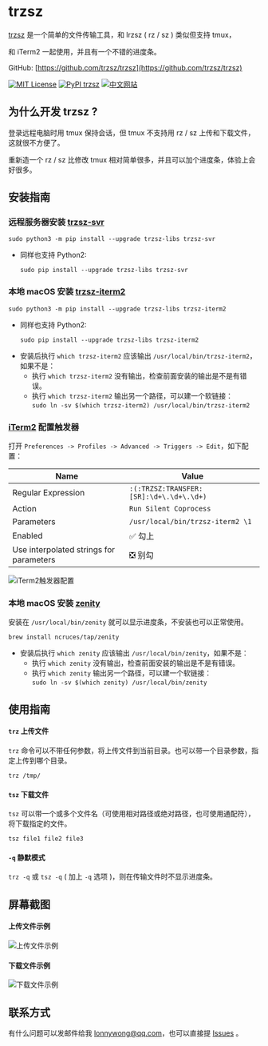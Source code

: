# trzsz

[trzsz](https://trzsz.github.io) 是一个简单的文件传输工具，和 lrzsz ( rz / sz ) 类似但支持 tmux，

和 iTerm2 一起使用，并且有一个不错的进度条。

GitHub: [https://github.com/trzsz/trzsz](https://github.com/trzsz/trzsz)

[![MIT License](https://img.shields.io/badge/license-MIT-green.svg?style=flat)](https://choosealicense.com/licenses/mit/)
[![PyPI trzsz](https://img.shields.io/pypi/v/trzsz?style=flat)](https://pypi.python.org/pypi/trzsz/)
[![中文网站](https://img.shields.io/badge/%E4%B8%AD%E6%96%87-%E7%BD%91%E7%AB%99-blue?style=flat)](https://trzsz.github.io/cn/)


## 为什么开发 trzsz ?

登录远程电脑时用 tmux 保持会话，但 tmux 不支持用 rz / sz 上传和下载文件，这就很不方便了。

重新造一个 rz / sz 比修改 tmux 相对简单很多，并且可以加个进度条，体验上会好很多。


## 安装指南

### 远程服务器安装 [trzsz-svr](https://pypi.org/project/trzsz-svr)
```
sudo python3 -m pip install --upgrade trzsz-libs trzsz-svr
```
* 同样也支持 Python2:
  ```
  sudo pip install --upgrade trzsz-libs trzsz-svr
  ```


### 本地 macOS 安装 [trzsz-iterm2](https://pypi.org/project/trzsz-iterm2)
```
sudo python3 -m pip install --upgrade trzsz-libs trzsz-iterm2
```
* 同样也支持 Python2:
  ```
  sudo pip install --upgrade trzsz-libs trzsz-iterm2
  ```
* 安装后执行 `which trzsz-iterm2` 应该输出 `/usr/local/bin/trzsz-iterm2`，如果不是：
  * 执行 `which trzsz-iterm2` 没有输出，检查前面安装的输出是不是有错误。
  * 执行 `which trzsz-iterm2` 输出另一个路径，可以建一个软链接：\
    `sudo ln -sv $(which trzsz-iterm2) /usr/local/bin/trzsz-iterm2`


### [iTerm2](https://iterm2.com/index.html) 配置触发器
打开 `Preferences -> Profiles -> Advanced -> Triggers -> Edit`，如下配置：

| Name | Value |
| ---- | ---- |
| Regular Expression | `:(:TRZSZ:TRANSFER:[SR]:\d+\.\d+\.\d+)` |
| Action | `Run Silent Coprocess` |
| Parameters | `/usr/local/bin/trzsz-iterm2 \1` |
| Enabled | ✅ 勾上 |
| Use interpolated strings for parameters | ❎ 别勾 |

![iTerm2触发器配置](https://trzsz.github.io/images/config.png)


### 本地 macOS 安装 [zenity](https://github.com/ncruces/zenity)

安装在 `/usr/local/bin/zenity` 就可以显示进度条，不安装也可以正常使用。

```
brew install ncruces/tap/zenity
```
* 安装后执行 `which zenity` 应该输出 `/usr/local/bin/zenity`，如果不是：
  * 执行 `which zenity` 没有输出，检查前面安装的输出是不是有错误。
  * 执行 `which zenity` 输出另一个路径，可以建一个软链接：\
    `sudo ln -sv $(which zenity) /usr/local/bin/zenity`


## 使用指南

#### `trz` 上传文件

`trz` 命令可以不带任何参数，将上传文件到当前目录。也可以带一个目录参数，指定上传到哪个目录。
```
trz /tmp/
```

#### `tsz` 下载文件

`tsz` 可以带一个或多个文件名（可使用相对路径或绝对路径，也可使用通配符），将下载指定的文件。

```
tsz file1 file2 file3
```

#### `-q` 静默模式

`trz -q` 或 `tsz -q` ( 加上 `-q` 选项 )，则在传输文件时不显示进度条。


## 屏幕截图

#### 上传文件示例

![上传文件示例](https://trzsz.github.io/images/upload.gif)


#### 下载文件示例

![下载文件示例](https://trzsz.github.io/images/download.gif)


## 联系方式

有什么问题可以发邮件给我 <lonnywong@qq.com>，也可以直接提 [Issues](https://github.com/trzsz/trzsz/issues) 。
